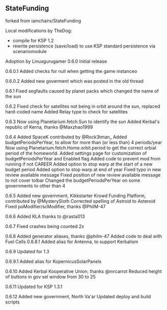 StateFunding
------------

forked from iamchairs/StateFunding

Local modifications by TheDog:
- compile for KSP 1.2
- rewrite persistence (save/load) to use KSP standard persistence via scenariomodule

Adoption by Linuxgurugamer
0.6.0
	Initial release

0.6.0.1
	Added checks for null when getting the game instanceo

0.6.0.2
	Added new goverment which was posted in the old thread

0.6.1
	Fixed segfaults caused by planet packs which changed the name of the sun

0.6.2
	Fixed check for satellites not being in orbit around the sun, replaced hard-coded name
	Added Relay type to check for satellites

0.6.3
	Now using Planetarium.fetch.Sun to identify the sun
	Added Kerbal's republic of Kerna, thanks @Maxzhao1999

0.6.4
	Added SpaceK contributed by @Rock3tman_
	Added budgetPeriodsPerYear, to allow for more than (or less than) 4 periods/year
	Now using Planetarium.fetch.Home.orbit.period to get the correct orbial period of the homeworld.
	Added settings page for customization of budgetPeriodsPerYear and Enabled flag
	Added code to prevent mod from running if not CAREER
	Added option to stop warp at the start of a new budget period
	Added option to stop warp at end of year
	Fixed typo in new review available message
	Fixed position of new review available message to not cover tolbar
	Changed the budgetPeriodsPerYear on some governments to other than 4

0.6.5
	Added new government, Kikkstarter Krowd Funding Platform, contributed by @MysterySloth
	Corrected spelling of Astroid to Asteroid
	Fixed poModifier/scModifier, thanks @PhilM-47 

0.6.6
	Added KLA thanks to @rasta013

0.6.7
	Fixed crashes being counted 2x

0.6.8
	Added generator aliases, thanks @philm-47
	Added code to deal with Fuel Cells
0.6.8.1
	Added alias for Antenna, to support Kerbalism

0.6.9
	Updated for 1.3

0.6.9.1
	Added alias for KopernicusSolarPanels

0.6.10
	Added Kerbal Kooperative Union, thanks @mrcarrot
	Reduced height of buttons in gov sel window from 30 to 25

0.6.11
	Updated for KSP 1.3.1

0.6.12
	Added new government,  North Va'ar
	Updated deploy and build scripts
